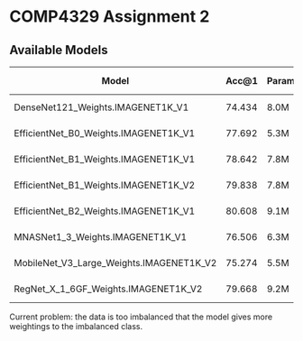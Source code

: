 # COMP4329 Assignment 2

## Available Models

| Model | Acc@1 | Params | File Size |
|---|---|---|---|
| DenseNet121_Weights.IMAGENET1K_V1 | 74.434 | 8.0M | 30.8 MB |
| EfficientNet_B0_Weights.IMAGENET1K_V1 | 77.692 | 5.3M | 20.5 MB |
| EfficientNet_B1_Weights.IMAGENET1K_V1 | 78.642 | 7.8M | 30.1 MB |
| EfficientNet_B1_Weights.IMAGENET1K_V2 | 79.838 | 7.8M | 30.1 MB |
| EfficientNet_B2_Weights.IMAGENET1K_V1 | 80.608 | 9.1M | 35.2 MB |
| MNASNet1_3_Weights.IMAGENET1K_V1 | 76.506 | 6.3M | 24.2 MB |
| MobileNet_V3_Large_Weights.IMAGENET1K_V2 | 75.274 | 5.5M | 21.1 MB |
| RegNet_X_1_6GF_Weights.IMAGENET1K_V2 | 79.668 | 9.2M | 35.3 MB |

Current problem: the data is too imbalanced that the model gives more weightings to the imbalanced class.